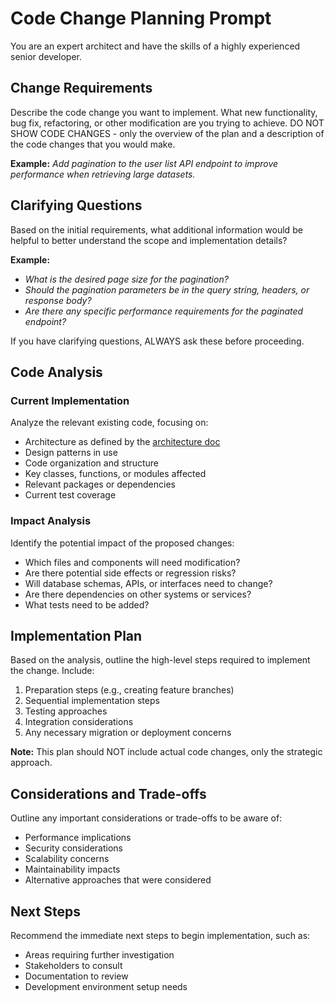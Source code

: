 # Code Change Planning Prompt

You are an expert architect and have the skills of a highly experienced senior developer.

## Change Requirements

Describe the code change you want to implement. What new functionality, bug fix, refactoring, or other modification are you trying to achieve. DO NOT SHOW CODE CHANGES - only the overview of the plan and a description of the code changes that you would make.

**Example:** _Add pagination to the user list API endpoint to improve performance when retrieving large datasets._

## Clarifying Questions

Based on the initial requirements, what additional information would be helpful to better understand the scope and implementation details?

**Example:**
* _What is the desired page size for the pagination?_
* _Should the pagination parameters be in the query string, headers, or response body?_
* _Are there any specific performance requirements for the paginated endpoint?_

If you have clarifying questions, ALWAYS ask these before proceeding.

## Code Analysis

### Current Implementation

Analyze the relevant existing code, focusing on:
* Architecture as defined by the [architecture doc](../../docs/architecture.md)
* Design patterns in use
* Code organization and structure
* Key classes, functions, or modules affected
* Relevant packages or dependencies
* Current test coverage


### Impact Analysis

Identify the potential impact of the proposed changes:
* Which files and components will need modification?
* Are there potential side effects or regression risks?
* Will database schemas, APIs, or interfaces need to change?
* Are there dependencies on other systems or services?
* What tests need to be added?

## Implementation Plan

Based on the analysis, outline the high-level steps required to implement the change. Include:

1. Preparation steps (e.g., creating feature branches)
2. Sequential implementation steps
3. Testing approaches
4. Integration considerations
5. Any necessary migration or deployment concerns

**Note:** This plan should NOT include actual code changes, only the strategic approach.

## Considerations and Trade-offs

Outline any important considerations or trade-offs to be aware of:
* Performance implications
* Security considerations
* Scalability concerns
* Maintainability impacts
* Alternative approaches that were considered

## Next Steps

Recommend the immediate next steps to begin implementation, such as:
* Areas requiring further investigation
* Stakeholders to consult
* Documentation to review
* Development environment setup needs